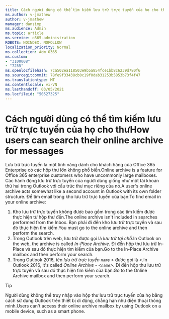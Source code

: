 ```yaml
---
title: Cách người dùng có thể tìm kiếm lưu trữ trực tuyến của họ cho thư
ms.author: v-jmathew
author: v-jmathew
manager: dansimp
ms.audience: Admin
ms.topic: article
ms.service: o365-administration
ROBOTS: NOINDEX, NOFOLLOW
localization_priority: Normal
ms.collection: Adm_O365
ms.custom:
- "3100008"
- "7255"
ms.openlocfilehash: 7ca502ea118503e9b5a854fce1bb8c6239d780f6
ms.sourcegitcommit: 78fe9f33438cb0c19f0dab31253b5853b73f4f47
ms.translationtype: MT
ms.contentlocale: vi-VN
ms.lasthandoff: 03/05/2021
ms.locfileid: "50527325"
---
```

# <a name="how-users-can-search-their-online-archive-for-messages"></a><span data-ttu-id="d2504-102">Cách người dùng có thể tìm kiếm lưu trữ trực tuyến của họ cho thư</span><span class="sxs-lookup"><span data-stu-id="d2504-102">How users can search their online archive for messages</span></span>

<span data-ttu-id="d2504-103">Lưu trữ trực tuyến là một tính năng dành cho khách hàng của Office 365 Enterprise có các hộp thư lớn không phổ biến.</span><span class="sxs-lookup"><span data-stu-id="d2504-103">Online archive is a feature for Office 365 enterprise customers who have uncommonly large mailboxes.</span></span> <span data-ttu-id="d2504-104">Các hành động lưu trữ trực tuyến của người dùng giống như một tài khoản thứ hai trong Outlook với cấu trúc thư mục riêng của nó.</span><span class="sxs-lookup"><span data-stu-id="d2504-104">A user's online archive acts somewhat like a second account in Outlook with its own folder structure.</span></span> <span data-ttu-id="d2504-105">Để tìm email trong kho lưu trữ trực tuyến của bạn:</span><span class="sxs-lookup"><span data-stu-id="d2504-105">To find email in your online archive:</span></span>

1. <span data-ttu-id="d2504-106">Kho lưu trữ trực tuyến không được bao gồm trong các tìm kiếm được thực hiện từ hộp thư đến.</span><span class="sxs-lookup"><span data-stu-id="d2504-106">The online archive isn't included in searches performed from the Inbox.</span></span> <span data-ttu-id="d2504-107">Bạn phải đi đến kho lưu trữ trực tuyến và sau đó thực hiện tìm kiếm.</span><span class="sxs-lookup"><span data-stu-id="d2504-107">You must go to the online archive and then perform the search.</span></span>
2. <span data-ttu-id="d2504-108">Trong Outlook trên web, lưu trữ được gọi là *lưu trữ tại chỗ*.</span><span class="sxs-lookup"><span data-stu-id="d2504-108">In Outlook on the web, the archive is called *In-Place Archive*.</span></span> <span data-ttu-id="d2504-109">Đi đến hộp thư lưu trữ In-Place và sau đó thực hiện tìm kiếm của bạn.</span><span class="sxs-lookup"><span data-stu-id="d2504-109">Go to the In-Place Archive mailbox and then perform your search.</span></span>
3. <span data-ttu-id="d2504-110">Trong Outlook 2016, tên *lưu trữ trực tuyến `name` >* được gọi là <.</span><span class="sxs-lookup"><span data-stu-id="d2504-110">In Outlook 2016, it's called *Online Archive - <`name`>*.</span></span> <span data-ttu-id="d2504-111">Đi đến hộp thư lưu trữ trực tuyến và sau đó thực hiện tìm kiếm của bạn.</span><span class="sxs-lookup"><span data-stu-id="d2504-111">Go to the Online Archive mailbox and then perform your search.</span></span>

> [!TIP]
> <span data-ttu-id="d2504-112">Người dùng không thể truy nhập vào hộp thư lưu trữ trực tuyến của họ bằng cách sử dụng Outlook trên thiết bị di động, chẳng hạn như điện thoại thông minh.</span><span class="sxs-lookup"><span data-stu-id="d2504-112">Users can't access their online archive mailbox by using Outlook on a mobile device, such as a smart phone.</span></span>
